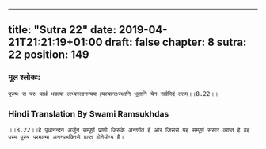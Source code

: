 
---
title: "Sutra 22"
date: 2019-04-21T21:21:19+01:00
draft: false
chapter: 8
sutra: 22
position: 149
---
### मूल श्लोकः:
```
पुरुषः स परः पार्थ भक्त्या लभ्यस्त्वनन्यया।यस्यान्तःस्थानि भूतानि येन सर्वमिदं ततम्।।8.22।।

```

### Hindi Translation By Swami Ramsukhdas
```
।।8.22।।हे पृथानन्दन अर्जुन सम्पूर्ण प्राणी जिसके अन्तर्गत हैं और जिससे यह सम्पूर्ण संसार व्याप्त है वह परम पुरुष परमात्मा अनन्यभक्तिसे प्राप्त होनेयोग्य है। 

```

